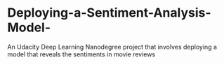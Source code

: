 # Deploying-a-Sentiment-Analysis-Model-
An Udacity Deep Learning Nanodegree project that involves deploying a model that reveals the sentiments in movie reviews
